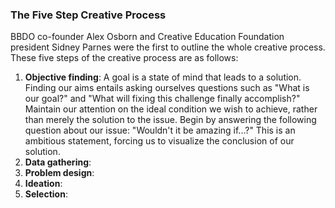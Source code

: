 ### The Five Step Creative Process

BBDO co-founder Alex Osborn and Creative Education Foundation president Sidney Parnes were the first to outline the whole creative process. These five steps of the creative process are as follows:

1. **Objective finding**: A goal is a state of mind that leads to a solution. Finding our aims entails asking ourselves questions such as "What is our goal?" and "What will fixing this challenge finally accomplish?" Maintain our attention on the ideal condition we wish to achieve, rather than merely the solution to the issue. Begin by answering the following question about our issue: "Wouldn't it be amazing if...?" This is an ambitious statement, forcing us to visualize the conclusion of our solution.
2. **Data gathering**:
3. **Problem design**:
4. **Ideation**:
5. **Selection**:
